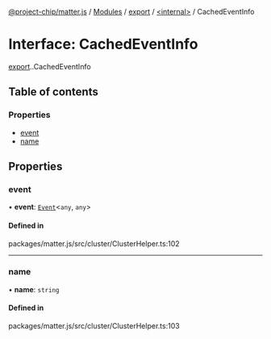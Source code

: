 [@project-chip/matter.js](../README.md) / [Modules](../modules.md) / [export](../modules/export.md) / [<internal\>](../modules/export._internal_.md) / CachedEventInfo

# Interface: CachedEventInfo

[export](../modules/export.md).[<internal>](../modules/export._internal_.md).CachedEventInfo

## Table of contents

### Properties

- [event](export._internal_.CachedEventInfo.md#event)
- [name](export._internal_.CachedEventInfo.md#name)

## Properties

### event

• **event**: [`Event`](../modules/cluster_export.md#event)<`any`, `any`\>

#### Defined in

packages/matter.js/src/cluster/ClusterHelper.ts:102

___

### name

• **name**: `string`

#### Defined in

packages/matter.js/src/cluster/ClusterHelper.ts:103
